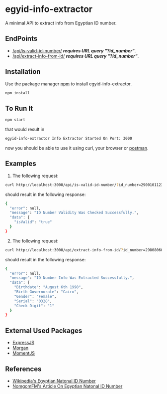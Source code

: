 # egyid-info-extractor
A minimal API to extract info from Egyptian ID number.

## EndPoints 

* [/api/is-valid-id-number/]() ___requires URL query "?id_number"___.
* [/api/extract-info-from-id/]() ___requires URL query "?id_number"___.

## Installation

Use the package manager [npm](https://www.npmjs.com/) to install egyid-info-extractor.

```bash
npm install
```

## To Run It
```bash
npm start
```
that would result in 
```bash
egyid-info-extractor Info Extractor Started On Port: 3000
```
now you should be able to use it using curl, your browser or [postman](https://www.postman.com/).

## Examples 

1. The following request:
```bash
curl http://localhost:3000/api/is-valid-id-number/?id_number=29001011234567
```
should result in the following response:
```bash
{
  "error": null,
  "message": "ID Number Validity Was Checked Successfully.",
  "data": {
    "isValid": "true"
  }
}
```
2. The following request:
```bash
curl http://localhost:3000/api/extract-info-from-id/?id_number=29808060103281
```
should result in the following response:
```bash
{
  "error": null,
  "message": "ID Number Info Was Extracted Successfully.",
  "data": {
    "Birthdate": "August 6th 1998",
    "Birth Governorate": "Cairo",
    "Gender": "Female",
    "Serial": "0328",
    "Check Digit": "1"
  }
}
```
## External Used Packages

* [ExpressJS](https://expressjs.com/)
* [Morgan](https://www.npmjs.com/package/morgan)
* [MomentJS](https://momentjs.com/)

## References
* [Wikipedia's Egyptian Natonal ID Number](https://ar.wikipedia.org/wiki/%D8%A8%D8%B7%D8%A7%D9%82%D8%A9_%D8%A7%D9%84%D8%B1%D9%82%D9%85_%D8%A7%D9%84%D9%82%D9%88%D9%85%D9%8A_%D8%A7%D9%84%D9%85%D8%B5%D8%B1%D9%8A%D8%A9)
* [NomgomFM's Article On Egyptian Natonal ID Number](https://www.nogoumfm.net/news/2019/04/%D8%A7%D9%84%D8%A3%D8%B1%D9%82%D8%A7%D9%85-%D8%A7%D9%84%D9%8014-%D8%B9%D9%84%D9%89-%D8%A8%D8%B7%D8%A7%D9%82%D8%A9-%D8%A7%D9%84%D8%B1%D9%82%D9%85-%D8%A7%D9%84%D9%82%D9%88%D9%85%D9%8A-%D9%87%D9%84/)

